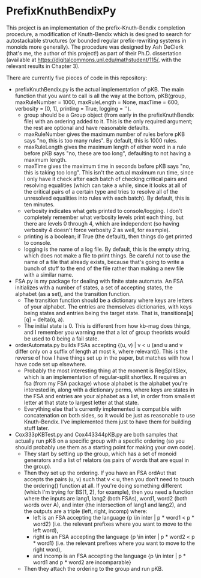 # PrefixKnuthBendixPy
This project is an implementation of the prefix-Knuth-Bendix completion procedure, a modification of Knuth-Bendix which is designed to search for autostackable structures (or bounded regular prefix-rewriting systems in monoids more generally). The procedure was designed by Ash DeClerk (that's me, the author of this project!) as part of their Ph.D. dissertation (available at https://digitalcommons.unl.edu/mathstudent/115/, with the relevant results in Chapter 3).

There are currently five pieces of code in this repository:
- prefixKnuthBendix.py is the actual implementation of pKB. The main function that you want to call is all the way at the bottom, pKB(group, maxRuleNumber = 1000, maxRuleLength = None, maxTime = 600, verbosity = [0, 1], printing = True, logging = ''). 
  - group should be a Group object (from early in the prefixKnuthBendix file) with an ordering added to it. This is the only required argument; the rest are optional and have reasonable defaults.
  - maxRuleNumber gives the maximum number of rules before pKB says "no, this is too many rules". By default, this is 1000 rules.
  - maxRuleLength gives the maximum length of either word in a rule before pKB says "no, these are too long", defaulting to not having a maximum length.
  - maxTime gives the maximum time in seconds before pKB says "no, this is taking too long". This isn't the actual maximum run time, since I only have it check after each batch of checking critical pairs and resolving equalities (which can take a while, since it looks at all of the critical pairs of a certain type and tries to resolve all of the unresolved equalities into rules with each batch). By default, this is ten minutes.
  - verbosity indicates what gets printed to console/logging. I don't completely remember what verbosity levels print each thing, but there are levels 0 through 4, which are independent (so having verbosity 4 doesn't force verbosity 2 as well, for example).
  - printing is a boolean; if True (the default), then things do get printed to console.
  - logging is the name of a log file. By default, this is the empty string, which does not make a file to print things. Be careful not to use the name of a file that already exists, because that's going to write a bunch of stuff to the end of the file rather than making a new file with a similar name.
- FSA.py is my package for dealing with finite state automata. An FSA initializes with a number of states, a set of accepting states, the alphabet (as a set), and the transition function.
  - The transition function should be a dictionary where keys are letters of your alphabet. The entries are themselves dictionaries, with keys being states and entries being the target state. That is, transitions[a][q] = delta(q, a).
  - The initial state is 0. This is different from how kb-mag does things, and I remember you warning me that a lot of group theorists would be used to 0 being a fail state.
- orderAutomata.py builds FSAs accepting {(u, v) | v < u (and u and v differ only on a suffix of length at most k, where relevant)}. This is the reverse of how I have things set up in the paper, but matches with how I have code set up elsewhere.
  - Probably the most interesting thing at the moment is RegSplitSlex, which is an implementation of regular-split shortlex. It requires an fsa (from my FSA package) whose alphabet is the alphabet you're interested in, along with a dictionary perms, where keys are states in the FSA and entries are your alphabet as a list, in order from smallest letter at that state to largest letter at that state.
  - Everything else that's currently implemented is compatible with concatenation on both sides, so it would be just as reasonable to use Knuth-Bendix. I've implemented them just to have them for building stuff later.
- Cox333pKBTest.py and Cox443344pKB.py are both samples that actually run pKB on a specific group with a specific ordering (so you should probably use them as a starting point for making your own code). 
  - They start by setting up the group, which has a set of monoid generators and a list of relators (as pairs of words that are equal in the group).
  - Then they set up the ordering. If you have an FSA ordAut that accepts the pairs (u, v) such that v < u, then you don't need to touch the ordering() function at all. If you're doing something different (which I'm trying for BS(1, 2), for example), then you need a function where the inputs are lang1, lang2 (both FSAs), word1, word2 (both words over A), and inter (the intersection of lang1 and lang2), and the outputs are a triple (left, right, incomp) where:
    - left is an FSA accepting the language {p \in inter | p * word1 < p * word2} (i.e. the relevant prefixes where you want to move to the left word),
    - right is an FSA accepting the language {p \in inter | p * word2 < p * word1} (i.e. the relevant prefixes where you want to move to the right word),
    - and incomp is an FSA accepting the language {p \in inter | p * word1 and p * word2 are incomparable}
  - Then they attach the ordering to the group and run pKB.
